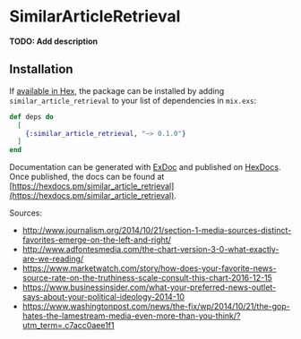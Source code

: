 # SimilarArticleRetrieval

**TODO: Add description**

## Installation

If [available in Hex](https://hex.pm/docs/publish), the package can be installed
by adding `similar_article_retrieval` to your list of dependencies in `mix.exs`:

```elixir
def deps do
  [
    {:similar_article_retrieval, "~> 0.1.0"}
  ]
end
```

Documentation can be generated with [ExDoc](https://github.com/elixir-lang/ex_doc)
and published on [HexDocs](https://hexdocs.pm). Once published, the docs can
be found at [https://hexdocs.pm/similar_article_retrieval](https://hexdocs.pm/similar_article_retrieval).

Sources: 
* http://www.journalism.org/2014/10/21/section-1-media-sources-distinct-favorites-emerge-on-the-left-and-right/
* http://www.adfontesmedia.com/the-chart-version-3-0-what-exactly-are-we-reading/
* https://www.marketwatch.com/story/how-does-your-favorite-news-source-rate-on-the-truthiness-scale-consult-this-chart-2016-12-15
* https://www.businessinsider.com/what-your-preferred-news-outlet-says-about-your-political-ideology-2014-10
* https://www.washingtonpost.com/news/the-fix/wp/2014/10/21/the-gop-hates-the-lamestream-media-even-more-than-you-think/?utm_term=.c7acc0aee1f1
